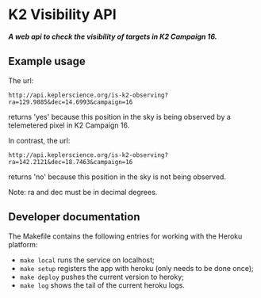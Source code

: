 # K2 Visibility API

***A web api to check the visibility of targets in K2 Campaign 16.***

## Example usage

The url:

    http://api.keplerscience.org/is-k2-observing?ra=129.9885&dec=14.6993&campaign=16

returns 'yes' because this position in the sky is being observed by a telemetered pixel in K2 Campaign 16.

In contrast, the url:

    http://api.keplerscience.org/is-k2-observing?ra=142.2121&dec=18.7463&campaign=16

returns 'no' because this position in the sky is not being observed.

Note: ra and dec must be in decimal degrees.


## Developer documentation

The Makefile contains the following entries for working with the Heroku platform:
* `make local` runs the service on localhost;
* `make setup` registers the app with heroku (only needs to be done once);
* `make deploy` pushes the current version to heroky;
* `make log` shows the tail of the current heroku logs.
